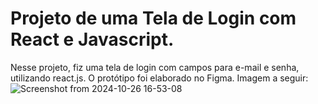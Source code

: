 # Projeto de uma Tela de Login com React e Javascript.
Nesse projeto, fiz uma tela de login com campos para e-mail e senha, utilizando react.js. O protótipo foi elaborado no Figma.
Imagem a seguir:
![Screenshot from 2024-10-26 16-53-08](https://github.com/user-attachments/assets/bc74a4db-a54a-4e19-a3b1-b5e0a0cb147f)
